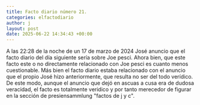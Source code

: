 ```yaml
---
title: Facto diario número 21.
categories: elfactodiario
author: j
layout: post
date: 2025-06-22 14:34:43 +00:00
---
```

A las 22:28 de la noche de un 17 de marzo de 2024 José anuncio que el facto diario del día siguiente sería sobre Joe pesci. Ahora bien, que este facto este o no directamente relacionado con Joe pesci es cuanto menos cuestionable. Más bien el facto diario estaba relacionado con el anuncio que el propio José hizo anteriormente, que resulta no ser del todo verídico. De este modo, aunque el anuncio que dejó en ascuas a cusa era de dudosa veracidad, el facto es totalmente veridico y por tanto merecedor de figurar en la sección de presiensammlung "factos de j y c".
